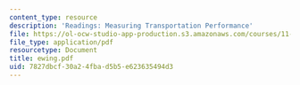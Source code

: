```yaml
---
content_type: resource
description: 'Readings: Measuring Transportation Performance'
file: https://ol-ocw-studio-app-production.s3.amazonaws.com/courses/11-943j-urban-transportation-land-use-and-the-environment-spring-2002/7827dbcf30a24fbad5b5e623635494d3_ewing.pdf
file_type: application/pdf
resourcetype: Document
title: ewing.pdf
uid: 7827dbcf-30a2-4fba-d5b5-e623635494d3
---
```

